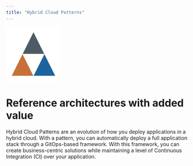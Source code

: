 ```yaml
---
title: "Hybrid Cloud Patterns"
---
```


![Logo](/images/logo.png)

# Reference architectures with added value

Hybrid Cloud Patterns are an evolution of how you deploy applications in a hybrid cloud. With a pattern, you can automatically deploy a full application stack through a GitOps-based framework. With this framework, you can create business-centric solutions while maintaining a level of Continuous Integration (CI) over your application. 
